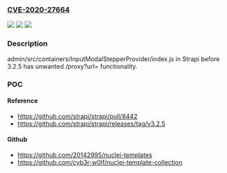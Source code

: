 ### [CVE-2020-27664](https://cve.mitre.org/cgi-bin/cvename.cgi?name=CVE-2020-27664)
![](https://img.shields.io/static/v1?label=Product&message=n%2Fa&color=blue)
![](https://img.shields.io/static/v1?label=Version&message=n%2Fa&color=blue)
![](https://img.shields.io/static/v1?label=Vulnerability&message=n%2Fa&color=brighgreen)

### Description

admin/src/containers/InputModalStepperProvider/index.js in Strapi before 3.2.5 has unwanted /proxy?url= functionality.

### POC

#### Reference
- https://github.com/strapi/strapi/pull/8442
- https://github.com/strapi/strapi/releases/tag/v3.2.5

#### Github
- https://github.com/20142995/nuclei-templates
- https://github.com/cyb3r-w0lf/nuclei-template-collection

